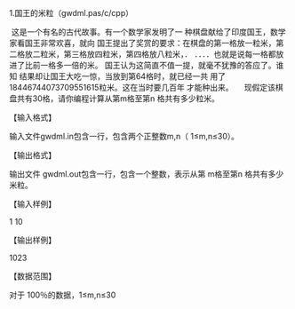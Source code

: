 1.国王的米粒（gwdml.pas/c/cpp）

 这是一个有名的古代故事。有一个数学家发明了一
种棋盘献给了印度国王，数学家看国王非常欢喜，就向
国王提出了奖赏的要求：在棋盘的第一格放一粒米，第
二格放二粒米，第三格放四粒米，第四格放八粒米，．
．．．．也就是说每一格都放进了比前一格多一倍的米。
国王认为这简直不值一提，就毫不犹豫的答应了。谁知
结果却让国王大吃一惊，当放到第64格时，就已经一共
用了18446744073709551615粒米。这在当时要几百年
才能种出来。
    现假定该棋盘共有30格，请你编程计算从第m格至第n
格共有多少粒米。

【输入格式】

输入文件gwdml.in包含一行，包含两个正整数m,n（
1≤m,n≤30）。

【输出格式】

输出文件 gwdml.out包含一行，包含一个整数，表示从第
m格至第n 格共有多少米粒。

【输入样例】

1 10

【输出样例】 

1023

【数据范围】

对于 100％的数据，1≤m,n≤30
